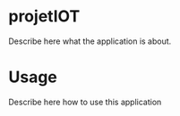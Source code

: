 projetIOT
=========

Describe here what the application is about.

Usage
=====

Describe here how to use this application
